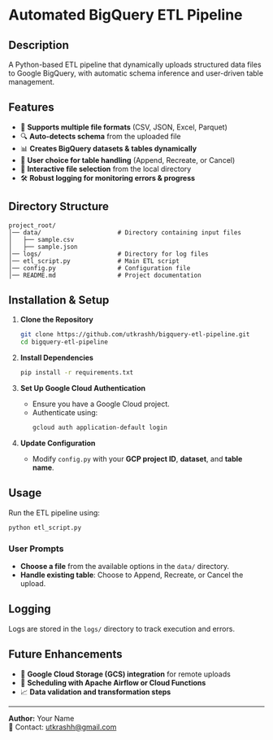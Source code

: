 # Automated BigQuery ETL Pipeline

## Description
A Python-based ETL pipeline that dynamically uploads structured data files to Google BigQuery, with automatic schema inference and user-driven table management.

## Features
- 📂 **Supports multiple file formats** (CSV, JSON, Excel, Parquet)
- 🔍 **Auto-detects schema** from the uploaded file
- 📊 **Creates BigQuery datasets & tables dynamically**
- 🔄 **User choice for table handling** (Append, Recreate, or Cancel)
- 📝 **Interactive file selection** from the local directory
- 🛠 **Robust logging for monitoring errors & progress**

## Directory Structure
```
project_root/
│── data/                     # Directory containing input files
│   ├── sample.csv
│   ├── sample.json
│── logs/                     # Directory for log files
│── etl_script.py             # Main ETL script
│── config.py                 # Configuration file
│── README.md                 # Project documentation
```

## Installation & Setup
1. **Clone the Repository**
   ```bash
   git clone https://github.com/utkrashh/bigquery-etl-pipeline.git
   cd bigquery-etl-pipeline
   ```

2. **Install Dependencies**
   ```bash
   pip install -r requirements.txt
   ```

3. **Set Up Google Cloud Authentication**
   - Ensure you have a Google Cloud project.
   - Authenticate using:
     ```bash
     gcloud auth application-default login
     ```

4. **Update Configuration**
   - Modify `config.py` with your **GCP project ID**, **dataset**, and **table name**.

## Usage
Run the ETL pipeline using:
```bash
python etl_script.py
```

### User Prompts
- **Choose a file** from the available options in the `data/` directory.
- **Handle existing table**: Choose to Append, Recreate, or Cancel the upload.

## Logging
Logs are stored in the `logs/` directory to track execution and errors.

## Future Enhancements
- 🔄 **Google Cloud Storage (GCS) integration** for remote uploads
- 📅 **Scheduling with Apache Airflow or Cloud Functions**
- 📈 **Data validation and transformation steps**

---
**Author:** Your Name  
📧 Contact: utkrashh@gmail.com

